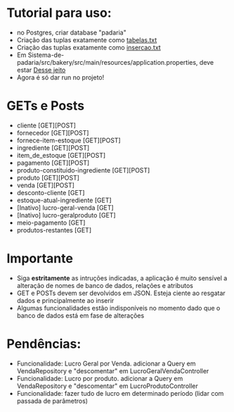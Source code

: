 <h1>Tutorial para uso:</h1>
<ul>
<li>no Postgres, criar database "padaria"</li>
<li>Criação das tuplas exatamente como <a href="./bakery/tabelas.txt">tabelas.txt</a></li>
<li>Criação das tuplas exatamente como <a href="./bakery/insercao.txt">insercao.txt</a></li>
<li>Em Sistema-de-padaria/src/bakery/src/main/resources/application.properties, deve estar <a href="./bakery/application-properties.txt">Desse jeito</a></li>
<li>Agora é só dar run no projeto!</li>
</ul>
<h1>GETs e Posts</h1>
<ul>
<li>cliente [GET][POST]</li>
<li>fornecedor [GET][POST]</li>
<li>fornece-item-estoque [GET][POST]</li>
<li>ingrediente [GET][POST]</li>
<li>item_de_estoque [GET][POST]</li>
<li>pagamento [GET][POST]</li>
<li>produto-constituido-ingrediente [GET][POST]</li>
<li>produto [GET][POST]</li>
<li>venda [GET][POST]</li>
<li>desconto-cliente [GET]</li>
<li>estoque-atual-ingrediente [GET]</li>
<li>[Inativo] lucro-geral-venda [GET]</li>
<li>[Inativo] lucro-geralproduto [GET]</li>
<li>meio-pagamento [GET]</li>
<li>produtos-restantes [GET]</li>
</ul>
<h1>Importante</h1>
<ul>
<li>Siga <strong>estritamente</strong> as intruções indicadas, a aplicação é muito sensível a alteração de nomes de banco de dados, relações e atributos</li>
<li>GET e POSTs devem ser devolvidos em JSON. Esteja ciente ao resgatar dados e principalmente ao inserir</li>
<li>Algumas funcionalidades estão indisponíveis no momento dado que o banco de dados está em fase de alterações</li>
</ul>

<h1>Pendências:</h1>
<ul>
<li>Funcionalidade: Lucro Geral por Venda.  adicionar a Query em VendaRepository e "descomentar" em LucroGeralVendaController</li>
<li>Funcionalidade: Lucro por produto.  adicionar a Query em VendaRepository e "descomentar" em LucroProdutoController</li>
<li>Funcionalidade: fazer tudo de lucro em determinado período (lidar com passada de parâmetros)</li>
</ul>
